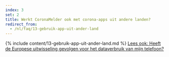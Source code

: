 ```yaml
---
index: 3
set: 2
title: Werkt CoronaMelder ook met corona-apps uit andere landen?
redirect_from: 
  - /nl/faq/13-gebruik-app-uit-ander-land
---
```

{% include content/13-gebruik-app-uit-ander-land.md %}
[Lees ook: Heeft de Europese uitwisseling gevolgen voor het dataverbruik van mijn telefoon?](/nl/faq/38-heeft-de-europese-uitwisseling-gevolgen-voor-het-dataverbruik-van-mijn-telefoon/)
